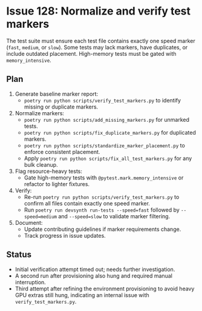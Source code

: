 # Issue 128: Normalize and verify test markers

The test suite must ensure each test file contains exactly one speed marker (`fast`, `medium`, or `slow`). Some tests may lack markers, have duplicates, or include outdated placement. High-memory tests must be gated with `memory_intensive`.

## Plan
1. Generate baseline marker report:
   - `poetry run python scripts/verify_test_markers.py` to identify missing or duplicate markers.
2. Normalize markers:
   - `poetry run python scripts/add_missing_markers.py` for unmarked tests.
   - `poetry run python scripts/fix_duplicate_markers.py` for duplicated markers.
   - `poetry run python scripts/standardize_marker_placement.py` to enforce consistent placement.
   - Apply `poetry run python scripts/fix_all_test_markers.py` for any bulk cleanup.
3. Flag resource-heavy tests:
   - Gate high-memory tests with `@pytest.mark.memory_intensive` or refactor to lighter fixtures.
4. Verify:
   - Re-run `poetry run python scripts/verify_test_markers.py` to confirm all files contain exactly one speed marker.
   - Run `poetry run devsynth run-tests --speed=fast` followed by `--speed=medium` and `--speed=slow` to validate marker filtering.
5. Document:
   - Update contributing guidelines if marker requirements change.
   - Track progress in issue updates.

## Status

- Initial verification attempt timed out; needs further investigation.
- A second run after provisioning also hung and required manual interruption.
- Third attempt after refining the environment provisioning to avoid heavy GPU extras still hung, indicating an internal issue with `verify_test_markers.py`.
